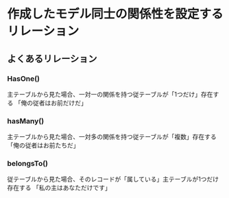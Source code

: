 # 作成したモデル同士の関係性を設定するリレーション

## よくあるリレーション

### HasOne()

主テーブルから見た場合、一対一の関係を持つ従テーブルが「1つだけ」存在する
「俺の従者はお前だけだ」

### hasMany()

主テーブルから見た場合、一対多の関係を持つ従テーブルが「複数」存在する
「俺の従者はお前たちだ」

### belongsTo()

従テーブルから見た場合、そのレコードが「属している」主テーブルが1つだけ存在する
「私の主はあなただけです」
